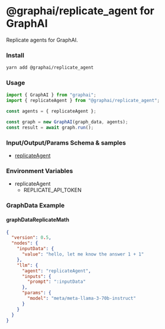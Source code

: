
# @graphai/replicate_agent for GraphAI

Replicate agents for GraphAI.

### Install

```sh
yarn add @graphai/replicate_agent
```


### Usage

```typescript
import { GraphAI } from "graphai";
import { replicateAgent } from "@graphai/replicate_agent";

const agents = { replicateAgent };

const graph = new GraphAI(graph_data, agents);
const result = await graph.run();
```

### Input/Output/Params Schema & samples
 - [replicateAgent](https://github.com/receptron/graphai/blob/main/docs/agentDocs/llm/replicateAgent.md)

### Environment Variables
 - replicateAgent
   - REPLICATE_API_TOKEN



### GraphData Example

#### graphDataReplicateMath
```json
{
  "version": 0.5,
  "nodes": {
    "inputData": {
      "value": "hello, let me know the answer 1 + 1"
    },
    "llm": {
      "agent": "replicateAgent",
      "inputs": {
        "prompt": ":inputData"
      },
      "params": {
        "model": "meta/meta-llama-3-70b-instruct"
      }
    }
  }
}
```





